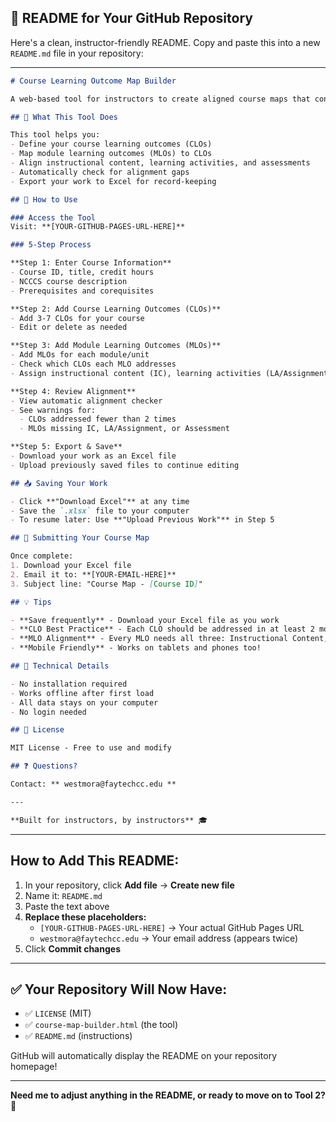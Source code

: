 ## 📖 README for Your GitHub Repository

Here's a clean, instructor-friendly README. Copy and paste this into a new `README.md` file in your repository:

---

```markdown
# Course Learning Outcome Map Builder

A web-based tool for instructors to create aligned course maps that connect Course Learning Outcomes (CLOs) with Module Learning Outcomes (MLOs) and assessment strategies.

## 🎯 What This Tool Does

This tool helps you:
- Define your course learning outcomes (CLOs)
- Map module learning outcomes (MLOs) to CLOs
- Align instructional content, learning activities, and assessments
- Automatically check for alignment gaps
- Export your work to Excel for record-keeping

## 🚀 How to Use

### Access the Tool
Visit: **[YOUR-GITHUB-PAGES-URL-HERE]**

### 5-Step Process

**Step 1: Enter Course Information**
- Course ID, title, credit hours
- NCCCS course description
- Prerequisites and corequisites

**Step 2: Add Course Learning Outcomes (CLOs)**
- Add 3-7 CLOs for your course
- Edit or delete as needed

**Step 3: Add Module Learning Outcomes (MLOs)**
- Add MLOs for each module/unit
- Check which CLOs each MLO addresses
- Assign instructional content (IC), learning activities (LA/Assignment), and assessments

**Step 4: Review Alignment**
- View automatic alignment checker
- See warnings for:
  - CLOs addressed fewer than 2 times
  - MLOs missing IC, LA/Assignment, or Assessment

**Step 5: Export & Save**
- Download your work as an Excel file
- Upload previously saved files to continue editing

## 📥 Saving Your Work

- Click **"Download Excel"** at any time
- Save the `.xlsx` file to your computer
- To resume later: Use **"Upload Previous Work"** in Step 5

## 📧 Submitting Your Course Map

Once complete:
1. Download your Excel file
2. Email it to: **[YOUR-EMAIL-HERE]**
3. Subject line: "Course Map - [Course ID]"

## 💡 Tips

- **Save frequently** - Download your Excel file as you work
- **CLO Best Practice** - Each CLO should be addressed in at least 2 modules
- **MLO Alignment** - Every MLO needs all three: Instructional Content, Learning Activity, AND Assessment
- **Mobile Friendly** - Works on tablets and phones too!

## 🔧 Technical Details

- No installation required
- Works offline after first load
- All data stays on your computer
- No login needed

## 📄 License

MIT License - Free to use and modify

## ❓ Questions?

Contact: ** westmora@faytechcc.edu **

---

**Built for instructors, by instructors** 🎓
```

---

## How to Add This README:

1. In your repository, click **Add file** → **Create new file**
2. Name it: `README.md`
3. Paste the text above
4. **Replace these placeholders:**
   - `[YOUR-GITHUB-PAGES-URL-HERE]` → Your actual GitHub Pages URL
   - `westmora@faytechcc.edu` → Your email address (appears twice)
5. Click **Commit changes**

---

## ✅ Your Repository Will Now Have:

- ✅ `LICENSE` (MIT)
- ✅ `course-map-builder.html` (the tool)
- ✅ `README.md` (instructions)

GitHub will automatically display the README on your repository homepage!

---

**Need me to adjust anything in the README, or ready to move on to Tool 2?** 🔧
